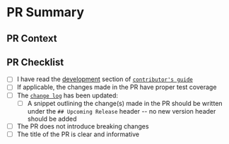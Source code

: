 <!-- Anything that looks like this is a comment and can't be seen after the Pull Request is created. -->

# PR Summary

<!-- Summarize your pull request between here and the checklist. -->

## PR Context

<!-- Provide a little reasoning as to why this pull request helps and why you have opened it. -->

## PR Checklist

- [ ] I have read the [development](../blob/main/CONTRIBUTING.md#development) section of [`contributor's guide`](../blob/main/CONTRIBUTING.md)
- [ ] If applicable, the changes made in the PR have proper test coverage
- [ ] The [`change log`](../blob/main/CHANGELOG.md) has been updated:
  - [ ] A snippet outlining the change(s) made in the PR should be written under the `## Upcoming Release` header -- no new version header should be added
- [ ] The PR does not introduce breaking changes
- [ ] The title of the PR is clear and informative
